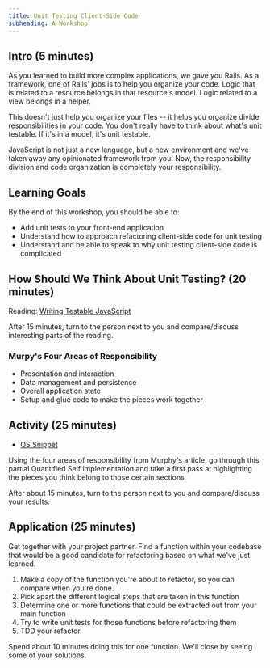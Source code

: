 ```yaml
---
title: Unit Testing Client-Side Code
subheading: A Workshop
---
```


## Intro (5 minutes)

As you learned to build more complex applications, we gave you Rails. As a framework, one of Rails' jobs is to help you organize your code. Logic that is related to a resource belongs in that resource's model. Logic related to a view belongs in a helper.

This doesn't just help you organize your files -- it helps you organize divide responsibilities in your code. You don't really have to think about what's unit testable. If it's in a model, it's unit testable.

JavaScript is not just a new language, but a new environment and we've taken away any opinionated framework from you. Now, the responsibility division and code organization is completely your responsibility.

## Learning Goals

By the end of this workshop, you should be able to:

- Add unit tests to your front-end application
- Understand how to approach refactoring client-side code for unit testing
- Understand and be able to speak to why unit testing client-side code is complicated

## How Should We Think About Unit Testing? (20 minutes)

Reading: [Writing Testable JavaScript](https://alistapart.com/article/writing-testable-javascript)

After 15 minutes, turn to the person next to you and compare/discuss interesting parts of the reading.

### Murpy's Four Areas of Responsibility

- Presentation and interaction
- Data management and persistence
- Overall application state
- Setup and glue code to make the pieces work together

## Activity (25 minutes)

- [QS Snippet](https://gist.github.com/neight-allen/6b7f05c01023682d41ad5625febf2655)

Using the four areas of responsibility from Murphy's article, go through this partial Quantified Self implementation and take a first pass at highlighting the pieces you think belong to those certain sections.

After about 15 minutes, turn to the person next to you and compare/discuss your results.

## Application (25 minutes)

Get together with your project partner. Find a function within your codebase that would be a good candidate for refactoring based on what we've just learned.

1. Make a copy of the function you're about to refactor, so you can compare when you're done.
1. Pick apart the different logical steps that are taken in this function
1. Determine one or more functions that could be extracted out from your main function
1. Try to write unit tests for those functions before refactoring them
1. TDD your refactor

Spend about 10 minutes doing this for one function. We'll close by seeing some of your solutions.
